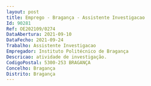 ```yaml
--- 
layout: post
title: Emprego - Bragança - Assistente Investigacao
Id: 90281
Ref: OE202109/0274
DataAbertura: 2021-09-10
DataFecho: 2021-09-24
Trabalho: Assistente Investigacao
Empregador: Instituto Politécnico de Bragança
Descricao: atividade de investigação.
CodigoPostal: 5300-253 BRAGANÇA
Concelho: Bragança
Distrito: Bragança
--- 
```

